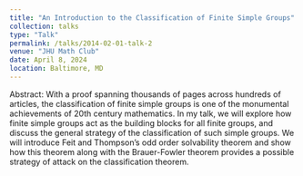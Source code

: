 ```yaml
---
title: "An Introduction to the Classification of Finite Simple Groups"
collection: talks
type: "Talk"
permalink: /talks/2014-02-01-talk-2
venue: "JHU Math Club"
date: April 8, 2024
location: Baltimore, MD
---
```


Abstract: With a proof spanning thousands of pages across hundreds of articles, the classification of finite simple groups is one of the monumental achievements of 20th century mathematics. In my talk, we will explore how finite simple groups act as the building blocks for all finite groups, and discuss the general strategy of the classification of such simple groups. We will introduce Feit and Thompson’s odd order solvability theorem and show how this theorem along with the Brauer-Fowler theorem provides a possible strategy of attack on the classification theorem.




